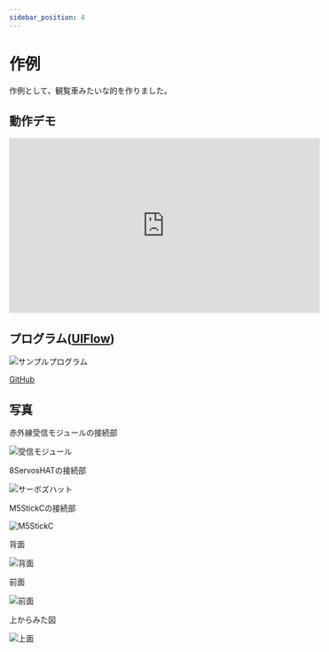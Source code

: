 ```yaml
---
sidebar_position: 4
---
```


# 作例

作例として、観覧車みたいな的を作りました。

## 動作デモ

<iframe width="560" height="315" src="https://www.youtube.com/embed/4jOvR9MYhes" title="YouTube video player" frameborder="0" allow="accelerometer; autoplay; clipboard-write; encrypted-media; gyroscope; picture-in-picture" allowfullscreen></iframe>

## プログラム([UIFlow](https://m5stack.github.io/UIFlow_doc/ja/))

![サンプルプログラム](/img/syateki/sample-program.png)

[GitHub](https://github.com/Lchika/syateki_stamp_rally_contest/blob/main/target-sample/UIFlow/target-sample.m5f)

## 写真

赤外線受信モジュールの接続部

![受信モジュール](/img/syateki/sample-receive.JPG)

8ServosHATの接続部

![サーボズハット](/img/syateki/sample-servo.JPG)

M5StickCの接続部

![M5StickC](/img/syateki/sample-stick.JPG)

背面

![背面](/img/syateki/sample-back.JPG)

前面

![前面](/img/syateki/sample-front.JPG)

上からみた図

![上面](/img/syateki/sample-over.JPG)
